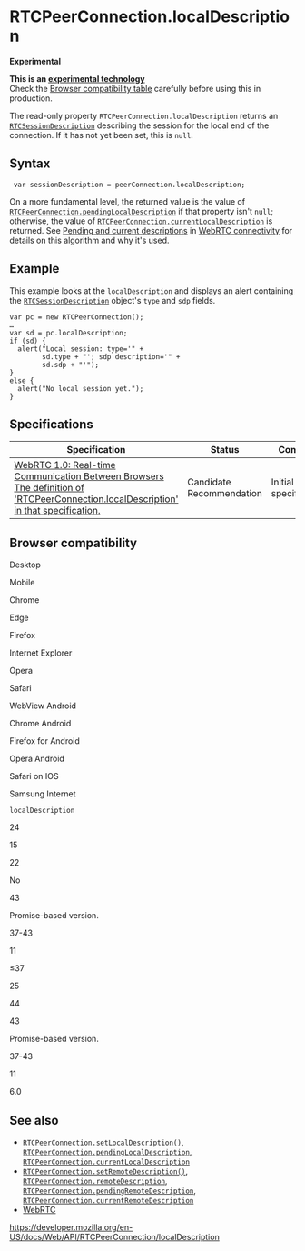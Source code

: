 RTCPeerConnection.localDescription
==================================

**Experimental**

**This is an [experimental technology](https://developer.mozilla.org/en-US/docs/MDN/Guidelines/Conventions_definitions#experimental)**  
Check the [Browser compatibility table](#browser_compatibility) carefully before using this in production.

The read-only property `RTCPeerConnection.localDescription` returns an [`RTCSessionDescription`](../rtcsessiondescription) describing the session for the local end of the connection. If it has not yet been set, this is `null`.

Syntax
------

     var sessionDescription = peerConnection.localDescription;

On a more fundamental level, the returned value is the value of [`RTCPeerConnection.pendingLocalDescription`](pendinglocaldescription) if that property isn't `null`; otherwise, the value of [`RTCPeerConnection.currentLocalDescription`](currentlocaldescription) is returned. See [Pending and current descriptions](#) in [WebRTC connectivity](../webrtc_api/connectivity) for details on this algorithm and why it's used.

Example
-------

This example looks at the `localDescription` and displays an alert containing the [`RTCSessionDescription`](../rtcsessiondescription) object's `type` and `sdp` fields.

    var pc = new RTCPeerConnection();
    …
    var sd = pc.localDescription;
    if (sd) {
      alert("Local session: type='" +
            sd.type + "'; sdp description='" +
            sd.sdp + "'");
    }
    else {
      alert("No local session yet.");
    }

Specifications
--------------

<table><thead><tr class="header"><th>Specification</th><th>Status</th><th>Comment</th></tr></thead><tbody><tr class="odd"><td><a href="https://w3c.github.io/webrtc-pc/#dom-peerconnection-localdescription">WebRTC 1.0: Real-time Communication Between Browsers<br />
<span class="small">The definition of 'RTCPeerConnection.localDescription' in that specification.</span></a></td><td><span class="spec-cr">Candidate Recommendation</span></td><td>Initial specification.</td></tr></tbody></table>

Browser compatibility
---------------------

Desktop

Mobile

Chrome

Edge

Firefox

Internet Explorer

Opera

Safari

WebView Android

Chrome Android

Firefox for Android

Opera Android

Safari on IOS

Samsung Internet

`localDescription`

24

15

22

No

43

Promise-based version.

37-43

11

≤37

25

44

43

Promise-based version.

37-43

11

6.0

See also
--------

-   [`RTCPeerConnection.setLocalDescription()`](setlocaldescription), [`RTCPeerConnection.pendingLocalDescription`](pendinglocaldescription), [`RTCPeerConnection.currentLocalDescription`](currentlocaldescription)
-   [`RTCPeerConnection.setRemoteDescription()`](setremotedescription), [`RTCPeerConnection.remoteDescription`](remotedescription), [`RTCPeerConnection.pendingRemoteDescription`](pendingremotedescription), [`RTCPeerConnection.currentRemoteDescription`](currentremotedescription)
-   [WebRTC](../webrtc_api)

<a href="https://developer.mozilla.org/en-US/docs/Web/API/RTCPeerConnection/localDescription" class="_attribution-link">https://developer.mozilla.org/en-US/docs/Web/API/RTCPeerConnection/localDescription</a>
